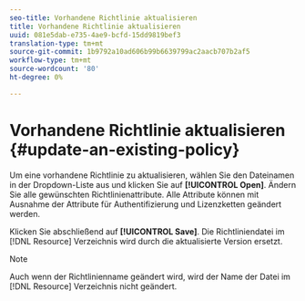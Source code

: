 ```yaml
---
seo-title: Vorhandene Richtlinie aktualisieren
title: Vorhandene Richtlinie aktualisieren
uuid: 081e5dab-e735-4ae9-bcfd-15dd9819bef3
translation-type: tm+mt
source-git-commit: 1b9792a10ad606b99b6639799ac2aacb707b2af5
workflow-type: tm+mt
source-wordcount: '80'
ht-degree: 0%

---
```



# Vorhandene Richtlinie aktualisieren {#update-an-existing-policy}

Um eine vorhandene Richtlinie zu aktualisieren, wählen Sie den Dateinamen in der Dropdown-Liste aus und klicken Sie auf **[!UICONTROL Open]**. Ändern Sie alle gewünschten Richtlinienattribute. Alle Attribute können mit Ausnahme der Attribute für Authentifizierung und Lizenzketten geändert werden.

Klicken Sie abschließend auf **[!UICONTROL Save]**. Die Richtliniendatei im [!DNL Resource] Verzeichnis wird durch die aktualisierte Version ersetzt.

>[!NOTE]
>
>Auch wenn der Richtlinienname geändert wird, wird der Name der Datei im [!DNL Resource] Verzeichnis nicht geändert.

